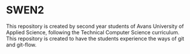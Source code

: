 # SWEN2

This repository is created by second year students of Avans University of Applied Science, following the Technical Computer Science curriculum. This repository is created to have the students experience the ways of git and git-flow.
